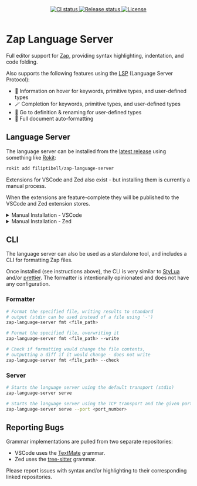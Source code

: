 <!-- markdownlint-disable MD033 -->
<!-- markdownlint-disable MD041 -->

<div align="center">
  <a href="https://github.com/filiptibell/zap-language/actions">
  <img src="https://shields.io/endpoint?url=https://badges.readysetplay.io/workflow/filiptibell/zap-language/ci.yaml" alt="CI status" />
  </a>
  <a href="https://github.com/filiptibell/zap-language/actions">
    <img src="https://shields.io/endpoint?url=https://badges.readysetplay.io/workflow/filiptibell/zap-language/release.yaml" alt="Release status" />
  </a>
  <a href="https://github.com/filiptibell/zap-language/blob/main/LICENSE.txt">
    <img src="https://img.shields.io/github/license/filiptibell/zap-language.svg?label=License&color=informational" alt="License" />
  </a>
</div>

<br/>

# Zap Language Server

Full editor support for [Zap](https://zap.redblox.dev), providing syntax highlighting, indentation, and code folding.

Also supports the following features using the [LSP](https://microsoft.github.io/language-server-protocol/) (Language Server Protocol):

- 🔮 Information on hover for keywords, primitive types, and user-defined types
- 🪄 Completion for keywords, primitive types, and user-defined types
- 🎯 Go to definition & renaming for user-defined types
- 📝 Full document auto-formatting

## Language Server

The language server can be installed from the [latest release](https://github.com/filiptibell/zap-language-server/releases/latest) using something like [Rokit](https://github.com/rojo-rbx/rokit):

```bash
rokit add filiptibell/zap-language-server
```

Extensions for VSCode and Zed also exist - but installing them is currently a manual process.

When the extensions are feature-complete they will be published to the VSCode and Zed extension stores.

<details>
<summary> Manual Installation - VSCode </summary>

1. [Install Bun](https://bun.sh/docs/installation)
2. [Install the VSCode Command Line Interface](https://code.visualstudio.com/docs/editor/command-line)
3. Make sure you have installed the language server binary and that it exists on PATH (see instructions above)
4. Clone this repository, and navigate to the `editors/vscode` directory
5. Finally, build and install the extension by running these three commands, in order:
   ```bash
   bun install
   bun pm trust --all
   bun run extension-install
   ```

</details>

<details>
<summary> Manual Installation - Zed </summary>

1. [Install Rust](https://www.rust-lang.org/tools/install)
2. Make sure you have installed the language server binary and that it exists on PATH (see instructions above)
3. Clone this repository, and navigate to the root directory
4. Install the Zed extension at `editors/zed` as a [dev extension](https://zed.dev/docs/extensions/developing-extensions#developing-an-extension-locally)

</details>

## CLI

The language server can also be used as a standalone tool, and includes a CLI for formatting Zap files.

Once installed (see instructions above), the CLI is very similar to [StyLua](https://github.com/JohnnyMorganz/StyLua) and/or [prettier](https://prettier.io/).
The formatter is intentionally opinionated and does not have any configuration.

### Formatter

```bash
# Format the specified file, writing results to standard
# output (stdin can be used instead of a file using '-')
zap-language-server fmt <file_path>

# Format the specified file, overwriting it
zap-language-server fmt <file_path> --write

# Check if formatting would change the file contents,
# outputting a diff if it would change - does not write
zap-language-server fmt <file_path> --check
```

### Server

```bash
# Starts the language server using the default transport (stdio)
zap-language-server serve

# Starts the language server using the TCP transport and the given port
zap-language-server serve --port <port_number>
```

## Reporting Bugs

Grammar implementations are pulled from two separate repositories:

- VSCode uses the [TextMate](https://github.com/filiptibell/tmlanguage-zap) grammar.
- Zed uses the [tree-sitter](https://github.com/filiptibell/tree-sitter-zap) grammar.

Please report issues with syntax and/or highlighting to their corresponding linked repositories.
